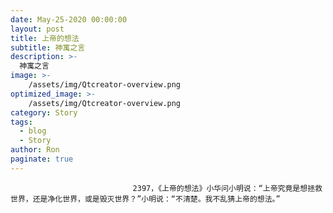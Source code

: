 ```yaml
---
date: May-25-2020 00:00:00
layout: post
title: 上帝的想法
subtitle: 神寓之言
description: >-
  神寓之言
image: >-
    /assets/img/Qtcreator-overview.png
optimized_image: >-
    /assets/img/Qtcreator-overview.png
category: Story
tags:
  - blog
  - Story
author: Ron
paginate: true
---
```


							　　2397，《上帝的想法》小华问小明说：“上帝究竟是想拯救世界，还是净化世界，或是毁灭世界？”小明说：“不清楚。我不乱猜上帝的想法。”
							
							
						